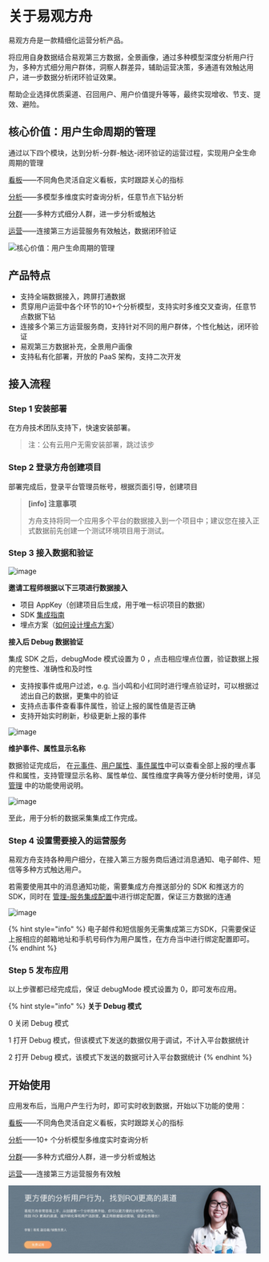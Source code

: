 # 关于易观方舟

易观方舟是一款精细化运营分析产品。

将应用自身数据结合易观第三方数据，全景画像，通过多种模型深度分析用户行为，多种方式细分用户群体，洞察人群差异，辅助运营决策，多通道有效触达用户，进一步数据分析闭环验证效果。

帮助企业选择优质渠道、召回用户、用户价值提升等等，最终实现增收、节支、提效、避险。

## 核心价值：用户生命周期的管理

通过以下四个模块，达到分析-分群-触达-闭环验证的运营过程，实现用户全生命周期的管理

[看板](https://github.com/larryisthere/ark-docs/tree/03211ca894b85a2ac80a6540af9a600714d71d2c/docs/panel.md)——不同角色灵活自定义看板，实时跟踪关心的指标

[分析](https://github.com/larryisthere/ark-docs/tree/03211ca894b85a2ac80a6540af9a600714d71d2c/docs/analytics.md)——多模型多维度实时查询分析，任意节点下钻分析

[分群](https://github.com/larryisthere/ark-docs/tree/03211ca894b85a2ac80a6540af9a600714d71d2c/docs/segmentation.md)——多种方式细分人群，进一步分析或触达

[运营](https://github.com/larryisthere/ark-docs/tree/03211ca894b85a2ac80a6540af9a600714d71d2c/docs/operation.md)——连接第三方运营服务有效触达，数据闭环验证

![&#x6838;&#x5FC3;&#x4EF7;&#x503C;&#xFF1A;&#x7528;&#x6237;&#x751F;&#x547D;&#x5468;&#x671F;&#x7684;&#x7BA1;&#x7406;](https://imguserradar.analysys.cn/fangzhou/sysImg/201706141931230718.png)

## 产品特点

* 支持全端数据接入，跨屏打通数据
* 贯穿用户运营中各个环节的10+个分析模型，支持实时多维交叉查询，任意节点数据下钻
* 连接多个第三方运营服务商，支持针对不同的用户群体，个性化触达，闭环验证
* 易观第三方数据补充，全景用户画像
* 支持私有化部署，开放的 PaaS 架构，支持二次开发

## 接入流程

### Step 1 安装部署

在方舟技术团队支持下，快速安装部署。

> 注：公有云用户无需安装部署，跳过该步

### Step 2 登录方舟创建项目

部署完成后，登录平台管理员帐号，根据页面引导，创建项目

> **\[info\] 注意事项**
>
> 方舟支持将同一个应用多个平台的数据接入到一个项目中；建议您在接入正式数据前先创建一个测试环境项目用于测试。

### Step 3 接入数据和验证

![image](https://imguserradar.analysys.cn/fangzhou/img/2019/02/201902151449466087.png)

**邀请工程师根据以下三项进行数据接入**

* 项目 AppKey（创建项目后生成，用于唯一标识项目的数据）
* SDK [集成指南](https://github.com/larryisthere/ark-docs/tree/03211ca894b85a2ac80a6540af9a600714d71d2c/docs/sdk.md)
* 埋点方案（[如何设计埋点方案](https://github.com/larryisthere/ark-docs/tree/03211ca894b85a2ac80a6540af9a600714d71d2c/docs/integration-tracking-plan.md)）

**接入后 Debug 数据验证**

集成 SDK 之后，debugMode 模式设置为 0 ，点击相应埋点位置，验证数据上报的完整性、准确性和及时性

* 支持按事件或用户过滤，e.g. 当小鸣和小红同时进行埋点验证时，可以根据过滤出自己的数据，更集中的验证
* 支持点击事件查看事件属性，验证上报的属性值是否正确
* 支持开始实时刷新，秒级更新上报的事件

![image](https://imguserradar.analysys.cn/fangzhou/img/2019/02/201902151546546394.png%20)

**维护事件、属性显示名称**

数据验证完成后， 在[元事件](https://github.com/larryisthere/ark-docs/tree/03211ca894b85a2ac80a6540af9a600714d71d2c/docs/project-meta-events.md)、[用户属性](https://github.com/larryisthere/ark-docs/tree/03211ca894b85a2ac80a6540af9a600714d71d2c/docs/project-user-properties.md)、[事件属性](https://github.com/larryisthere/ark-docs/tree/03211ca894b85a2ac80a6540af9a600714d71d2c/docs/project-user-properties.md)中可以查看全部上报的埋点事件和属性，支持管理显示名称、属性单位、属性维度字典等方便分析时使用，详见 [管理](https://github.com/larryisthere/ark-docs/tree/03211ca894b85a2ac80a6540af9a600714d71d2c/docs/project-manegement.md) 中的功能使用说明。

![image](https://imguserradar.analysys.cn/fangzhou/img/2018/08/201808101148521850.png)

至此，用于分析的数据采集集成工作完成。

### Step 4 设置需要接入的运营服务

易观方舟支持各种用户细分，在接入第三方服务商后通过消息通知、电子邮件、短信等多种方式触达用户。

若需要使用其中的消息通知功能，需要集成方舟推送部分的 SDK 和推送方的 SDK，同时在 [管理-服务集成配置](https://github.com/larryisthere/ark-docs/tree/03211ca894b85a2ac80a6540af9a600714d71d2c/docs/project-integrations.md)中进行绑定配置，保证三方数据的连通

![image](https://imguserradar.analysys.cn/fangzhou/img/2019/02/201902151613578859.png)

{% hint style="info" %}
电子邮件和短信服务无需集成第三方SDK，只需要保证上报相应的邮箱地址和手机号码作为用户属性，在方舟当中进行绑定配置即可。
{% endhint %}

### Step 5 发布应用

以上步骤都已经完成后，保证 debugMode 模式设置为 0，即可发布应用。

{% hint style="info" %}
**关于 Debug 模式**

0 关闭 Debug 模式

1 打开 Debug 模式，但该模式下发送的数据仅用于调试，不计入平台数据统计 

2 打开 Debug 模式，该模式下发送的数据可计入平台数据统计
{% endhint %}

## 开始使用

应用发布后，当用户产生行为时，即可实时收到数据，开始以下功能的使用：

[看板](https://github.com/larryisthere/ark-docs/tree/03211ca894b85a2ac80a6540af9a600714d71d2c/docs/panel.md)——不同角色灵活自定义看板，实时跟踪关心的指标

[分析](https://github.com/larryisthere/ark-docs/tree/03211ca894b85a2ac80a6540af9a600714d71d2c/docs/analytics.md)——10+ 个分析模型多维度实时查询分析

[分群](https://github.com/larryisthere/ark-docs/tree/03211ca894b85a2ac80a6540af9a600714d71d2c/docs/segmentation.md)——多种方式细分人群，进一步分析或触达

[运营](https://github.com/larryisthere/ark-docs/tree/03211ca894b85a2ac80a6540af9a600714d71d2c/docs/operation.md)——连接第三方运营服务有效触

![](.gitbook/assets/201901151711159657.jpg)

